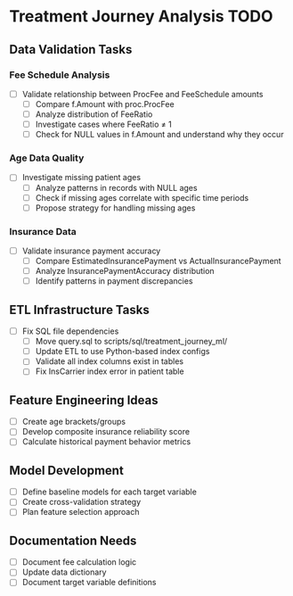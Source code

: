 # Treatment Journey Analysis TODO

## Data Validation Tasks

### Fee Schedule Analysis
- [ ] Validate relationship between ProcFee and FeeSchedule amounts
  - [ ] Compare f.Amount with proc.ProcFee
  - [ ] Analyze distribution of FeeRatio
  - [ ] Investigate cases where FeeRatio ≠ 1
  - [ ] Check for NULL values in f.Amount and understand why they occur

### Age Data Quality
- [ ] Investigate missing patient ages
  - [ ] Analyze patterns in records with NULL ages
  - [ ] Check if missing ages correlate with specific time periods
  - [ ] Propose strategy for handling missing ages

### Insurance Data
- [ ] Validate insurance payment accuracy
  - [ ] Compare EstimatedInsurancePayment vs ActualInsurancePayment
  - [ ] Analyze InsurancePaymentAccuracy distribution
  - [ ] Identify patterns in payment discrepancies

## ETL Infrastructure Tasks
- [ ] Fix SQL file dependencies
  - [ ] Move query.sql to scripts/sql/treatment_journey_ml/
  - [ ] Update ETL to use Python-based index configs
  - [ ] Validate all index columns exist in tables
  - [ ] Fix InsCarrier index error in patient table

## Feature Engineering Ideas
- [ ] Create age brackets/groups
- [ ] Develop composite insurance reliability score
- [ ] Calculate historical payment behavior metrics

## Model Development
- [ ] Define baseline models for each target variable
- [ ] Create cross-validation strategy
- [ ] Plan feature selection approach

## Documentation Needs
- [ ] Document fee calculation logic
- [ ] Update data dictionary
- [ ] Document target variable definitions 